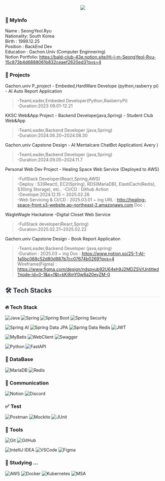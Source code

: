 <div align= "center">
    <img src="https://capsule-render.vercel.app/api?type=waving&color=70f0ee&height=180&text=Hello%20World!&animation=&fontColor=ffffff&fontSize=70" />
    </div>
    
### 📝 MyInfo
   Name : SeongYeol.Ryu   
   Nationality: South Korea   
Birth : 1999.12.25   
Position : BackEnd Dev   
Education : Gachon.Univ (Computer Enginnering)  
Notion Portfolio: https://bald-club-43e.notion.site/Hi-I-m-SeongYeol-Ryu-15c873b4d6888061b832ceaef2620ed3?pvs=4

### 📝 Projects   
Gachon.univ P_project - Embeded,HardWare Develope (python,rasberry pi)  - AI Auto Report Application   
>-TeamLeader,Embeded Developer(Python,RasberryPi)     
>-Duration:2023 09.01-12.21

KKSC Web&App Project - Backend Develope(java,Spring) - Student Club Web&App       
>-TeamLeader,Backend Developer (java,Spring)   
>-Duration:2024.06.20~2024.08.30

Gachon.univ Capstone Design - AI Mentalcare ChatBot Application( Avery )   
>-TeamLeader,Backend Developer (java,Spring)  
>-Duration:2024.09.05~2024.11.7

Personal Web Dev Project - Healing Space Web Service {Deployed to AWS}
>-FullStack Developer(React,Spring,AWS)   
>-Deploy : S3(React), EC2(Spring), RDS(MariaDB), ElastiCach(Redis), S3(Img Storage), etc..
>-CI/CD : Github Action   
>-Develope:2024.12.15 ~ 2025.02.28  
>-Web Servicing & CI/CD : 2025.03.01 ~ ing
URL : http://healing-space-front.s3-website.ap-northeast-2.amazonaws.com
Doc : 

WagleWagle Hackatone -Digital Closet Web Service
>-FullStack developer(React,Spring)   
>-Duration:2025.02.21~2025.02.22

Gachon.univ Capstone Design - Book Report Application
>-TeamLeader,Backend Developer (java,spring)    
>-Duration : 2025.03 ~ ing
Doc : https://www.notion.so/25-1-AI-1a5bc068c52d80d987b7cc07674b0269?pvs=4     
Wireframe(Figma) : https://www.figma.com/design/ndspvub92U64eh9J2MDZSV/Untitled?node-id=0-1&p=f&t=kKi8mY0w6a20eyZM-0  

  </div> 
    </div>
    <h2 style="border-bottom: 1px solid #d8dee4; color: #282d33;"> 🛠️ Tech Stacks </h2> 
    
### 🔥 Tech Stack
![Java](https://img.shields.io/badge/Java-007396?style=for-the-badge&logo=java&logoColor=white)
![Spring](https://img.shields.io/badge/Spring-6DB33F?style=for-the-badge&logo=spring&logoColor=white)
![Spring Boot](https://img.shields.io/badge/Spring_Boot-6DB33F?style=for-the-badge&logo=spring-boot&logoColor=white)
![Spring Security](https://img.shields.io/badge/Spring_Security-6DB33F?style=for-the-badge&logo=spring-security&logoColor=white)

![Spring AI](https://img.shields.io/badge/Spring_AI-6DB33F?style=for-the-badge&logo=spring&logoColor=white)
![Spring Data JPA](https://img.shields.io/badge/Spring_Data_JPA-6DB33F?style=for-the-badge&logo=spring&logoColor=white)
![Spring Data Redis](https://img.shields.io/badge/Spring_Data_Redis-6DB33F?style=for-the-badge&logo=spring&logoColor=white)
![JWT](https://img.shields.io/badge/JWT-000000?style=for-the-badge&logo=json-web-tokens&logoColor=white)

![MyBatis](https://img.shields.io/badge/MyBatis-FF5733?style=for-the-badge&logo=apache-mybatis&logoColor=white)
![WebClient](https://img.shields.io/badge/WebClient-6DB33F?style=for-the-badge&logo=spring&logoColor=white)
![Swagger](https://img.shields.io/badge/Swagger-85EA2D?style=for-the-badge&logo=swagger&logoColor=black)

![Python](https://img.shields.io/badge/Python-3776AB?style=for-the-badge&logo=python&logoColor=white)
![FastAPI](https://img.shields.io/badge/FastAPI-009688?style=for-the-badge&logo=fastapi&logoColor=white)

### :floppy_disk: DataBase
![MariaDB](https://img.shields.io/badge/MariaDB-003545?style=for-the-badge&logo=mariadb&logoColor=white)
![Redis](https://img.shields.io/badge/Redis-DC382D?style=for-the-badge&logo=redis&logoColor=white)

### :speech_balloon: Communication
![Notion](https://img.shields.io/badge/Notion-000000?style=for-the-badge&logo=notion&logoColor=white)
![Discord](https://img.shields.io/badge/Discord-5865F2?style=for-the-badge&logo=discord&logoColor=white)
### :white_check_mark: Test
![Postman](https://img.shields.io/badge/Postman-FF6C37?style=for-the-badge&logo=postman&logoColor=white)
![Mockito](https://img.shields.io/badge/Mockito-8B8B8B?style=for-the-badge&logo=mockito&logoColor=green)
![JUnit](https://img.shields.io/badge/JUnit-25A162?style=for-the-badge&logo=junit5&logoColor=white)
### :wrench: Tools
![Git](https://img.shields.io/badge/Git-F1502F?style=for-the-badge&logo=git&logoColor=white)
![GitHub](https://img.shields.io/badge/GitHub-181717?style=for-the-badge&logo=github&logoColor=white)

![IntelliJ IDEA](https://img.shields.io/badge/IntelliJ_IDEA-000000?style=for-the-badge&logo=intellij-idea&logoColor=white)
![VSCode](https://img.shields.io/badge/VSCode-007ACC?style=for-the-badge&logo=visual-studio-code&logoColor=white)
![Figma](https://img.shields.io/badge/Figma-F24E1E?style=for-the-badge&logo=figma&logoColor=white)

### :construction: Studying ... 
![AWS](https://img.shields.io/badge/AWS-232F3E?style=for-the-badge&logo=amazonaws&logoColor=white)
![Docker](https://img.shields.io/badge/Docker-2496ED?style=for-the-badge&logo=docker&logoColor=white)
![Kubernetes](https://img.shields.io/badge/Kubernetes-326CE5?style=for-the-badge&logo=kubernetes&logoColor=white)
![MSA](https://img.shields.io/badge/MSA-000000?style=for-the-badge&logo=microservices&logoColor=white)


